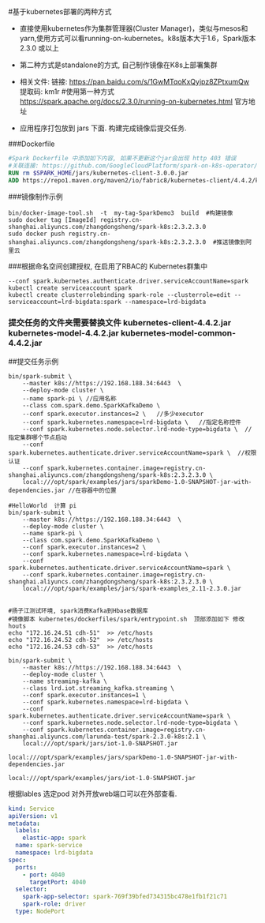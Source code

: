 #基于kubernetes部署的两种方式
* 直接使用kubernetes作为集群管理器(Cluster Manager)，类似与mesos和yarn,使用方式可以看running-on-kubernetes。k8s版本大于1.6，Spark版本2.3.0 或以上
* 第二种方式是standalone的方式, 自己制作镜像在K8s上部署集群
* 相关文件: 链接: https://pan.baidu.com/s/1GwMTqoKxQyjpz8ZPtxumQw 提取码: km1r 
#使用第一种方式
https://spark.apache.org/docs/2.3.0/running-on-kubernetes.html  官方地址


* 应用程序打包放到 jars 下面. 构建完成镜像后提交任务.

###Dockerfile
```dockerfile
#Spark Dockerfile 中添加如下内容, 如果不更新这个jar会出现 http 403 错误 
#关联连接: https://github.com/GoogleCloudPlatform/spark-on-k8s-operator/issues/591
RUN rm $SPARK_HOME/jars/kubernetes-client-3.0.0.jar
ADD https://repo1.maven.org/maven2/io/fabric8/kubernetes-client/4.4.2/kubernetes-client-4.4.2.jar $SPARK_HOME/jars
```

###镜像制作示例

```shell script
bin/docker-image-tool.sh  -t  my-tag-SparkDemo3  build  #构建镜像
sudo docker tag [ImageId] registry.cn-shanghai.aliyuncs.com/zhangdongsheng/spark-k8s:2.3.2.3.0
sudo docker push registry.cn-shanghai.aliyuncs.com/zhangdongsheng/spark-k8s:2.3.2.3.0  #推送镜像到阿里云
```

###根据命名空间创建授权, 在启用了RBAC的 Kubernetes群集中
```shell script
--conf spark.kubernetes.authenticate.driver.serviceAccountName=spark
kubectl create serviceaccount spark
kubectl create clusterrolebinding spark-role --clusterrole=edit --serviceaccount=lrd-bigdata:spark --namespace=lrd-bigdata
``` 


### 提交任务的文件夹需要替换文件  kubernetes-client-4.4.2.jar kubernetes-model-4.4.2.jar  kubernetes-model-common-4.4.2.jar
##提交任务示例
```shell script
bin/spark-submit \
    --master k8s://https://192.168.188.34:6443  \
    --deploy-mode cluster \
    --name spark-pi \ //应用名称
    --class com.spark.demo.SparkKafkaDemo \
    --conf spark.executor.instances=2 \   //多少executor
    --conf spark.kubernetes.namespace=lrd-bigdata \   //指定名称控件
    --conf spark.kubernetes.node.selector.lrd-node-type=bigdata \  //指定集群哪个节点启动
    --conf spark.kubernetes.authenticate.driver.serviceAccountName=spark \  //权限认证
    --conf spark.kubernetes.container.image=registry.cn-shanghai.aliyuncs.com/zhangdongsheng/spark-k8s:2.3.2.3.0 \
    local:///opt/spark/examples/jars/sparkDemo-1.0-SNAPSHOT-jar-with-dependencies.jar //在容器中的位置

#HelloWorld  计算 pi
bin/spark-submit \
    --master k8s://https://192.168.188.34:6443  \
    --deploy-mode cluster \
    --name spark-pi \
    --class com.spark.demo.SparkKafkaDemo \
    --conf spark.executor.instances=2 \
    --conf spark.kubernetes.namespace=lrd-bigdata \
    --conf spark.kubernetes.authenticate.driver.serviceAccountName=spark \
    --conf spark.kubernetes.container.image=registry.cn-shanghai.aliyuncs.com/zhangdongsheng/spark-k8s:2.3.2.3.0 \
    local:///opt/spark/examples/jars/spark-examples_2.11-2.3.0.jar


#扬子江测试环境, spark消费Kafka到Hbase数据库
#镜像脚本 kubernetes/dockerfiles/spark/entrypoint.sh  顶部添加如下 修改houts 
echo "172.16.24.51 cdh-51"  >> /etc/hosts
echo "172.16.24.52 cdh-52"  >> /etc/hosts
echo "172.16.24.53 cdh-53"  >> /etc/hosts

bin/spark-submit \
    --master k8s://https://192.168.188.34:6443  \
    --deploy-mode cluster \
    --name streaming-kafka \
    --class lrd.iot.streaming_kafka.streaming \
    --conf spark.executor.instances=1 \
    --conf spark.kubernetes.namespace=lrd-bigdata \
    --conf spark.kubernetes.authenticate.driver.serviceAccountName=spark \
    --conf spark.kubernetes.node.selector.lrd-node-type=bigdata \
    --conf spark.kubernetes.container.image=registry.cn-shanghai.aliyuncs.com/larunda-test/spark-2.3.0-k8s:2.1 \
    local:///opt/spark/jars/iot-1.0-SNAPSHOT.jar
```


    
    
    local:///opt/spark/examples/jars/sparkDemo-1.0-SNAPSHOT-jar-with-dependencies.jar
    
    local:///opt/spark/examples/jars/iot-1.0-SNAPSHOT.jar







根据lables 选定pod 对外开放web端口可以在外部查看.
```yaml
kind: Service
apiVersion: v1
metadata:
  labels:
    elastic-app: spark
  name: spark-service
  namespace: lrd-bigdata
spec:
  ports:
    - port: 4040
      targetPort: 4040
  selector:
    spark-app-selector: spark-769f39bfed734315bc478e1fb1f21c71
    spark-role: driver
  type: NodePort
```



